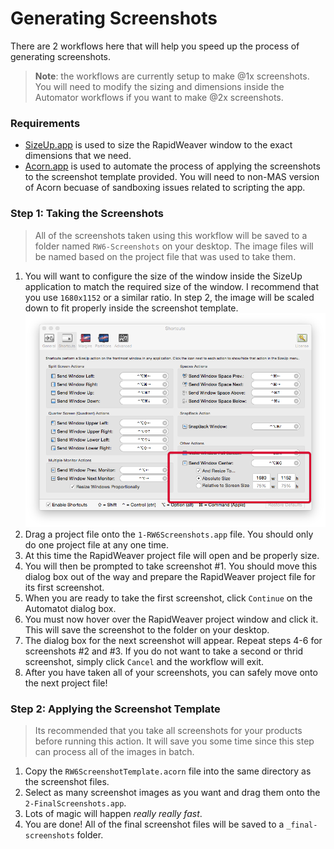 
# Generating Screenshots 

There are 2 workflows here that will help you speed up the process of generating screenshots. 

> **Note**: the workflows are currently setup to make @1x screenshots. You will need to modify the sizing and dimensions inside the Automator workflows if you want to make @2x screenshots. 

### Requirements

* [SizeUp.app](http://www.irradiatedsoftware.com/sizeup/) is used to size the RapidWeaver window to the exact dimensions that we need. 
* [Acorn.app](http://flyingmeat.com/acorn/) is used to automate the process of applying the screenshots to the screenshot template provided. You will need to non-MAS version of Acorn becuase of sandboxing issues related to scripting the app. 


### Step 1: Taking the Screenshots

> All of the screenshots taken using this workflow will be saved to a folder named `RW6-Screenshots` on your desktop. The image files will be named based on the project file that was used to take them. 

1. You will want to configure the size of the window inside the SizeUp application to match the required size of the window. I recommend that you use `1680x1152` or a similar ratio. In step 2, the image will be scaled down to fit properly inside the screenshot template. 
![SizeUp configuration](sizeup.png)
2.  Drag a project file onto the `1-RW6Screenshots.app` file. You should only do one project file at any one time. 
3. At this time the RapidWeaver project file will open and be properly size. 
4. You will then be prompted to take screenshot #1. You should move this dialog box out of the way and prepare the RapidWeaver project file for its first screenshot. 
5. When you are ready to take the first screenshot, click `Continue` on the Automatot dialog box. 
6. You must now hover over the RapidWeaver project window and click it. This will save the screenshot to the folder on your desktop. 
7. The dialog box for the next screenshot will appear. Repeat steps 4-6 for screenshots #2 and #3. If you do not want to take a second or thrid screenshot, simply click `Cancel` and the workflow will exit. 
8. After you have taken all of your screenshots, you can safely move onto the next project file!

### Step 2: Applying the Screenshot Template

> Its recommended that you take all screenshots for your products before running this action. It will save you some time since this step can process all of the images in batch. 

1. Copy the `RW6ScreenshotTemplate.acorn` file into the same directory as the screenshot files. 
2. Select as many screenshot images as you want and drag them onto the `2-FinalScreenshots.app`. 
3. Lots of magic will happen _really really fast_. 
4. You are done! All of the final screenshot files will be saved to a `_final-screenshots` folder. 

